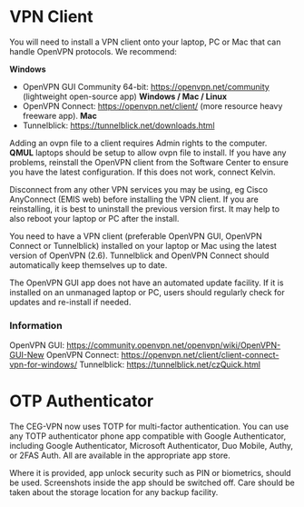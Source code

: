 # VPN Client
You will need to install a VPN client onto your laptop, PC or Mac that can handle OpenVPN
protocols. We recommend:

**Windows**
- OpenVPN GUI Community 64-bit: https://openvpn.net/community (lightweight  open-source app)
**Windows / Mac / Linux**
- OpenVPN Connect: https://openvpn.net/client/  (more resource heavy freeware app).
**Mac**
- Tunnelblick: https://tunnelblick.net/downloads.html

Adding an ovpn file to a client requires Admin rights to the computer.  
**QMUL**  laptops should be setup to allow ovpn file to install.  If you have any problems, reinstall the OpenVPN client from the Software Center to ensure you have the latest configuration.  If this does not work, connect Kelvin. 

Disconnect from any other VPN services you may be using, eg Cisco AnyConnect (EMIS
web) before installing the VPN client. If you are reinstalling, it is best to uninstall the
previous version first. It may help to also reboot your laptop or PC after the install.

You need to have a VPN client (preferable OpenVPN GUI, OpenVPN Connect or Tunnelblick) installed on your laptop or Mac using the latest version of OpenVPN (2.6).  Tunnelblick and OpenVPN Connect should automatically keep themselves up to date.  

The OpenVPN GUI app does not have an automated update facility.  If it is installed on an unmanaged laptop or PC, users should regularly check for updates and re-install if needed.
### Information
OpenVPN GUI: https://community.openvpn.net/openvpn/wiki/OpenVPN-GUI-New
OpenVPN Connect: https://openvpn.net/client/client-connect-vpn-for-windows/
Tunnelblick: https://tunnelblick.net/czQuick.html
# OTP Authenticator
The CEG-VPN now uses TOTP for multi-factor authentication.  You can use any TOTP authenticator phone app compatible with Google Authenticator, including Google Authenticator, Microsoft Authenticator, Duo Mobile, Authy, or 2FAS Auth.  All are available in the appropriate app store.

Where it is provided, app unlock security such as PIN or biometrics, should be used.  Screenshots inside the app should be switched off.  Care should be taken about the storage location for any backup facility. 


